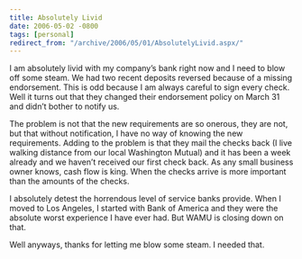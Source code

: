 ```yaml
---
title: Absolutely Livid
date: 2006-05-02 -0800
tags: [personal]
redirect_from: "/archive/2006/05/01/AbsolutelyLivid.aspx/"
---
```


I am absolutely livid with my company’s bank right now and I need to
blow off some steam. We had two recent deposits reversed because of a
missing endorsement. This is odd because I am always careful to sign
every check. Well it turns out that they changed their endorsement
policy on March 31 and didn’t bother to notify us.

The problem is not that the new requirements are so onerous, they are
not, but that without notification, I have no way of knowing the new
requirements. Adding to the problem is that they mail the checks back (I
live walking distance from our local Washington Mutual) and it has been
a week already and we haven’t received our first check back. As any
small business owner knows, cash flow is king. When the checks arrive is
more important than the amounts of the checks.

I absolutely detest the horrendous level of service banks provide. When
I moved to Los Angeles, I started with Bank of America and they were the
absolute worst experience I have ever had. But WAMU is closing down on
that.

Well anyways, thanks for letting me blow some steam. I needed that.

